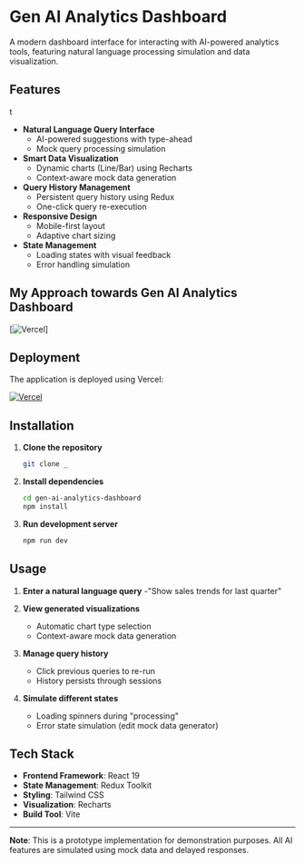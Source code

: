 # Gen AI Analytics Dashboard
A modern dashboard interface for interacting with AI-powered analytics tools, featuring natural language processing simulation and data visualization.

## Features
 t
- **Natural Language Query Interface**
  - AI-powered suggestions with type-ahead
  - Mock query processing simulation
- **Smart Data Visualization**
  - Dynamic charts (Line/Bar) using Recharts
  - Context-aware mock data generation
- **Query History Management**
  - Persistent query history using Redux
  - One-click query re-execution
- **Responsive Design**
  - Mobile-first layout
  - Adaptive chart sizing
- **State Management**
  - Loading states with visual feedback
  - Error handling simulation

## My Approach towards Gen AI Analytics Dashboard

[![Vercel](https://docs.google.com/document/d/1nHejgrVE892e1VpwWJ8bKJM2r5KUf3fH1iIb8FoOBpU/edit?usp=sharing)]

  ## Deployment

The application is deployed using Vercel:

[![Vercel](https://img.shields.io/badge/Vercel-Live_Demo-black)]()

## Installation

1. **Clone the repository**
   ```bash
   git clone _
   ```
2. **Install dependencies**
   ```bash
   cd gen-ai-analytics-dashboard
   npm install
   ```
3. **Run development server**
   ```bash
   npm run dev
   ```

## Usage

1. **Enter a natural language query**
   -"Show sales trends for last quarter"
   
2. **View generated visualizations**
   - Automatic chart type selection
   - Context-aware mock data generation
3. **Manage query history**
   - Click previous queries to re-run
   - History persists through sessions
4. **Simulate different states**
   - Loading spinners during "processing"
   - Error state simulation (edit mock data generator)

## Tech Stack

- **Frontend Framework**: React 19
- **State Management**: Redux Toolkit
- **Styling**: Tailwind CSS
- **Visualization**: Recharts
- **Build Tool**: Vite



---

**Note**: This is a prototype implementation for demonstration purposes. All AI features are simulated using mock data and delayed responses.
```

